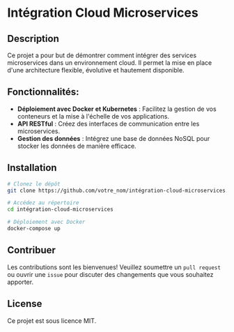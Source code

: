 # Intégration Cloud Microservices

## Description
Ce projet a pour but de démontrer comment intégrer des services microservices dans un environnement cloud. Il permet la mise en place d'une architecture flexible, évolutive et hautement disponible.

## Fonctionnalités:
- **Déploiement avec Docker et Kubernetes** : Facilitez la gestion de vos conteneurs et la mise à l'échelle de vos applications.
- **API RESTful** : Créez des interfaces de communication entre les microservices.
- **Gestion des données** : Intégrez une base de données NoSQL pour stocker les données de manière efficace.

## Installation
```bash
# Clonez le dépôt
git clone https://github.com/votre_nom/intégration-cloud-microservices.git

# Accédez au répertoire
cd intégration-cloud-microservices

# Déploiement avec Docker
docker-compose up
```

## Contribuer
Les contributions sont les bienvenues! Veuillez soumettre un `pull request` ou ouvrir une `issue` pour discuter des changements que vous souhaitez apporter.

## License
Ce projet est sous licence MIT.
